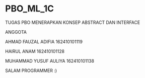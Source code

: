 # PBO_ML_1C
TUGAS PBO MENERAPKAN KONSEP ABSTRACT DAN INTERFACE

ANGGOTA 

AHMAD FAUZAL ADIFIA 162410101119

HAIRUL ANAM 162410101128

MUHAMMAD YUSUF AULIYA 162410101138

SALAM PROGRAMMER :)

